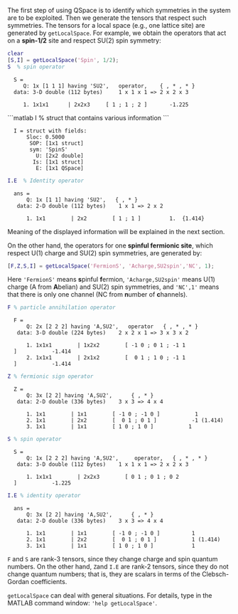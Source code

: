 The first step of using QSpace is to identify which symmetries in the system are to be exploited. Then we generate the tensors that respect such symmetries. The tensors for a local space (e.g., one lattice site) are generated by <span style="font-family: monospace; font-size:.85em">getLocalSpace</span>. For example, we obtain the operators that act on a **spin-1/2** site and respect SU(2) spin symmetry:

```matlab
clear
[S,I] = getLocalSpace('Spin', 1/2);
S  % spin operator
```

<div style="margin:1em"><span style="font-family: monospace; font-size:.85em">S =<br>
&nbsp;&nbsp;&nbsp;Q:  1x [1 1 1] having 'SU2',&nbsp;&nbsp;&nbsp;operator, &nbsp;&nbsp;&nbsp;{ , * , * }<br>
  data:  3-D double (112 bytes)&nbsp;&nbsp;&nbsp;&nbsp;&nbsp;1 x 1 x 1 => 2 x 2 x 3<br>
  <br>
&nbsp;&nbsp;&nbsp;1.  1x1x1&nbsp;&nbsp;&nbsp;&nbsp;&nbsp;&nbsp;| 2x2x3&nbsp;&nbsp;&nbsp;&nbsp;&nbsp;[ 1 ; 1 ; 2 ]&nbsp;&nbsp;&nbsp;&nbsp;&nbsp;&nbsp;&nbsp;-1.225</span></div>
```matlab
I  % struct that contains various information
```


<div style="margin:1em"><span style="font-family: monospace; font-size:.85em">I = struct with fields:<br>
&nbsp;&nbsp;&nbsp;&nbsp;Sloc: 0.5000<br>
&nbsp;&nbsp;&nbsp;&nbsp;&nbsp;SOP: [1x1 struct]<br>
&nbsp;&nbsp;&nbsp;&nbsp;&nbsp;sym: 'SpinS'<br>
&nbsp;&nbsp;&nbsp;&nbsp;&nbsp;&nbsp;&nbsp;U: [2x2 double]<br>
&nbsp;&nbsp;&nbsp;&nbsp;&nbsp;&nbsp;Is: [1x1 struct]<br>
&nbsp;&nbsp;&nbsp;&nbsp;&nbsp;&nbsp;&nbsp;E: [1x1 QSpace]</span></div>

```matlab
I.E  % Identity operator
```
<div style="margin:1em"><span style="font-family: monospace; font-size:.85em">ans = <br>
&nbsp;&nbsp;&nbsp;&nbsp;Q: 1x [1 1] having 'SU2',&nbsp;&nbsp;&nbsp;{ , * }<br>
&nbsp;data: 2-D double (112 bytes)&nbsp;&nbsp;&nbsp;&nbsp;1 x 1 => 2 x 2<br>
<br>
&nbsp;&nbsp;&nbsp;&nbsp;1. 1x1&nbsp;&nbsp;&nbsp;&nbsp;&nbsp;&nbsp;&nbsp;&nbsp;|&nbsp;2x2 &nbsp;&nbsp;&nbsp;&nbsp;&nbsp;&nbsp;&nbsp;[ 1 ; 1 ]&nbsp;&nbsp;&nbsp;&nbsp;&nbsp;&nbsp;&nbsp;&nbsp;&nbsp;1.&nbsp;&nbsp;{1.414}</span></div>

Meaning of the displayed information will be explained in the next section.

On the other hand, the operators for one **spinful fermionic site**, which respect U(1) charge and SU(2) spin symmetries, are generated by:

```matlab
[F,Z,S,I] = getLocalSpace('FermionS', 'Acharge,SU2spin','NC', 1);
```

Here <span style="font-family: monospace; font-size:.85em">'FermionS'</span> means **s**pinful **f**ermion, <span style="font-family: monospace; font-size:.85em">'Acharge,SU2spin'</span> means U(1) charge (A from **A**belian) and SU(2) spin symmetries, and <span style="font-family: monospace; font-size:.85em">'NC',1'</span> means that there is only one channel (NC from **n**umber of **c**hannels).

```matlab
F % particle annihilation operator
```
<div style="margin:1em"><span style="font-family: monospace; font-size:.85em">F = <br>
&nbsp;&nbsp;&nbsp;&nbsp;Q: 2x [2 2 2] having 'A,SU2',&nbsp;&nbsp;&nbsp;operator&nbsp;&nbsp;&nbsp;{ , * , * }<br>
&nbsp;data: 3-D double (224 bytes)&nbsp;&nbsp;&nbsp;&nbsp;2 x 2 x 1 => 3 x 3 x 2<br>
<br>
&nbsp;&nbsp;&nbsp;&nbsp;1. 1x1x1&nbsp;&nbsp;&nbsp;&nbsp;&nbsp;&nbsp;&nbsp;&nbsp;|&nbsp;1x2x2 &nbsp;&nbsp;&nbsp;&nbsp;&nbsp;&nbsp;&nbsp;[ -1 0 ; 0 1 ; -1 1 ]&nbsp;&nbsp;&nbsp;&nbsp;&nbsp;&nbsp;&nbsp;&nbsp;&nbsp;&nbsp;&nbsp;-1.414<br>
&nbsp;&nbsp;&nbsp;&nbsp;2. 1x1x1&nbsp;&nbsp;&nbsp;&nbsp;&nbsp;&nbsp;&nbsp;&nbsp;|&nbsp;2x1x2 &nbsp;&nbsp;&nbsp;&nbsp;&nbsp;&nbsp;&nbsp;[ &nbsp;0 1 ; 1 0 ; -1 1 ]&nbsp;&nbsp;&nbsp;&nbsp;&nbsp;&nbsp;&nbsp;&nbsp;&nbsp;&nbsp;&nbsp;-1.414</span></div>

```matlab
Z % fermionic sign operator
```
<div style="margin:1em"><span style="font-family: monospace; font-size:.85em">Z = <br>
&nbsp;&nbsp;&nbsp;&nbsp;Q: 3x [2 2] having 'A,SU2',&nbsp;&nbsp;&nbsp;&nbsp;&nbsp;&nbsp;{ , * }<br>
&nbsp;data: 2-D double (336 bytes)&nbsp;&nbsp;&nbsp;&nbsp;3 x 3 => 4 x 4<br>
<br>
&nbsp;&nbsp;&nbsp;&nbsp;1. 1x1&nbsp;&nbsp;&nbsp;&nbsp;&nbsp;&nbsp;&nbsp;&nbsp;|&nbsp;1x1 &nbsp;&nbsp;&nbsp;&nbsp;&nbsp;&nbsp;&nbsp;[ -1 0 ; -1 0 ]&nbsp;&nbsp;&nbsp;&nbsp;&nbsp;&nbsp;&nbsp;&nbsp;&nbsp;&nbsp;&nbsp;1<br>
&nbsp;&nbsp;&nbsp;&nbsp;2. 1x1&nbsp;&nbsp;&nbsp;&nbsp;&nbsp;&nbsp;&nbsp;&nbsp;|&nbsp;2x2 &nbsp;&nbsp;&nbsp;&nbsp;&nbsp;&nbsp;&nbsp;[ &nbsp;0 1 ; 0 1 ]&nbsp;&nbsp;&nbsp;&nbsp;&nbsp;&nbsp;&nbsp;&nbsp;&nbsp;&nbsp;&nbsp;-1&nbsp;(1.414)
&nbsp;&nbsp;&nbsp;&nbsp;3. 1x1&nbsp;&nbsp;&nbsp;&nbsp;&nbsp;&nbsp;&nbsp;&nbsp;|&nbsp;1x1 &nbsp;&nbsp;&nbsp;&nbsp;&nbsp;&nbsp;&nbsp;[ 1 0 ; 1 0 ]&nbsp;&nbsp;&nbsp;&nbsp;&nbsp;&nbsp;&nbsp;&nbsp;&nbsp;&nbsp;&nbsp;1<br></span></div>

```matlab
S % spin operator
```
<div style="margin:1em"><span style="font-family: monospace; font-size:.85em">S = <br>
&nbsp;&nbsp;&nbsp;&nbsp;Q: 1x [2 2 2] having 'A,SU2',&nbsp;&nbsp;&nbsp;&nbsp; operator, &nbsp;&nbsp;{  , * , * }<br>
&nbsp;data: 3-D double (112 bytes)&nbsp;&nbsp;&nbsp;&nbsp;1 x 1 x 1 => 2 x 2 x 3<br>
<br>
&nbsp;&nbsp;&nbsp;&nbsp;1. 1x1x1&nbsp;&nbsp;&nbsp;&nbsp;&nbsp;&nbsp;&nbsp;&nbsp;|&nbsp;2x2x3 &nbsp;&nbsp;&nbsp;&nbsp;&nbsp;&nbsp;&nbsp;[ 0 1 ; 0 1 ; 0 2  ]&nbsp;&nbsp;&nbsp;&nbsp;&nbsp;&nbsp;&nbsp;&nbsp;&nbsp;&nbsp;&nbsp;-1.225<br></span></div>

```matlab
I.E % identity operator
```
<div style="margin:1em"><span style="font-family: monospace; font-size:.85em">ans = <br>
&nbsp;&nbsp;&nbsp;&nbsp;Q: 3x [2 2] having 'A,SU2',&nbsp;&nbsp;&nbsp;&nbsp;&nbsp;&nbsp;{ , * }<br>
&nbsp;data: 2-D double (336 bytes)&nbsp;&nbsp;&nbsp;&nbsp;3 x 3 => 4 x 4<br>
<br>
&nbsp;&nbsp;&nbsp;&nbsp;1. 1x1&nbsp;&nbsp;&nbsp;&nbsp;&nbsp;&nbsp;&nbsp;&nbsp;|&nbsp;1x1 &nbsp;&nbsp;&nbsp;&nbsp;&nbsp;&nbsp;&nbsp;[ -1 0 ; -1 0 ]&nbsp;&nbsp;&nbsp;&nbsp;&nbsp;&nbsp;&nbsp;&nbsp;&nbsp;&nbsp;1<br>
&nbsp;&nbsp;&nbsp;&nbsp;2. 1x1&nbsp;&nbsp;&nbsp;&nbsp;&nbsp;&nbsp;&nbsp;&nbsp;|&nbsp;2x2 &nbsp;&nbsp;&nbsp;&nbsp;&nbsp;&nbsp;&nbsp;[ &nbsp;0 1 ; 0 1 ]&nbsp;&nbsp;&nbsp;&nbsp;&nbsp;&nbsp;&nbsp;&nbsp;&nbsp;&nbsp;&nbsp;1&nbsp;(1.414)<br>
&nbsp;&nbsp;&nbsp;&nbsp;3. 1x1&nbsp;&nbsp;&nbsp;&nbsp;&nbsp;&nbsp;&nbsp;&nbsp;|&nbsp;1x1 &nbsp;&nbsp;&nbsp;&nbsp;&nbsp;&nbsp;&nbsp;[ 1 0 ; 1 0 ]&nbsp;&nbsp;&nbsp;&nbsp;&nbsp;&nbsp;&nbsp;&nbsp;&nbsp;&nbsp;&nbsp;&nbsp;1<br></span></div>


<span style="font-family: monospace; font-size:.85em">F</span> and <span style="font-family: monospace; font-size:.85em">S</span> are rank-3 tensors, since they change charge and spin quantum numbers. On the other hand, <span style="font-family: monospace; font-size:.85em">Z</span>and <span style="font-family: monospace; font-size:.85em">I.E</span> are rank-2 tensors, since they do not change quantum numbers; that is, they are scalars in terms of the Clebsch-Gordan coefficients.

<span style="font-family: monospace; font-size:.85em">getLocalSpace</span> can deal with general situations. For details, type in the MATLAB command window: <span style="font-family: monospace; font-size:.85em">'help getLocalSpace'</span>.

&nbsp;
